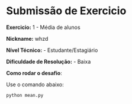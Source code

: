 # Submissão de Exercicio

**Exercicio:** 1 - Média de alunos

**Nickname:** whzd

**Nível Técnico:** - Estudante/Estagiário

**Dificuldade de Resolução:** - Baixa

**Como rodar o desafio**:

Use o comando abaixo:
```bash
python mean.py
```
